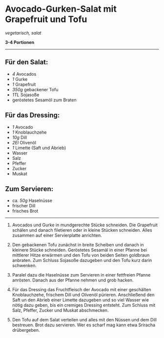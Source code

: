 # Avocado-Gurken-Salat mit Grapefruit und Tofu

*vegetarisch, salat*

**3-4 Portionen**

---

## Für den Salat:
- *4* Avocados
- *1* Gurke
- *1* Grapefruit
- *350g* gebackener Tofu
- *1TL* Sojasoße
- geröstetes Sesamöl zum Braten

## Für das Dressing:
- *1* Avocado
- *1* Knoblauchzehe
- *10g* Dill
- *2El* Olivenöl
- *1* Limette (Saft und Abrieb)
- Wasser
- Salz
- Pfeffer
- Zucker
- Muskat

## Zum Servieren:
- ca. *50g* Haselnüsse
- frischer Dill
- frisches Brot

---

1. Avocados und Gurke in mundgerechte Stücke schneiden. Die Grapefruit schälen und danach filetieren oder in kleine Stücken schneiden. Alles zusammen auf einer Servierplatte anrichten.

2. Den gebackenen Tofu zunächst in breite Scheiben und danach in kleinere Stücke schneiden. Geröstetes Sesamäl in einer Pfanne bei mittlerer Hitze erwärmen und den Tofu von beiden Seiten goldbraun anbraten. Zum Schluss Sojasoße dazugeben und den Tofu kurz darin schwenken.

3. Paralel dazu die Haselnüsse zum Servieren in einer fettfreien Pfanne anrösten. Danach aus der Pfanne nehmen und grob hacken.

4. Für das Dressing das Fruchtfleisch der Avocado mit einer geschälten Knoblauchzehe, frischem Dill und Olivenöl pürieren. Anschließend den Saft un den Abrieb einer Limette dazugeben und so viel Wasser wie nötig dazu geben, bis ein cremiges Dressing entsteht. Zum Schluss mit Salz, Pfeffer, Zucker und Muskat abschmecken.

5. Den Tofu auf dem Salat verteilen und alles mit den Nüssen und dem Dill bestreuen. Brot dazu servieren. Wer es scharf mag kann etwa Sriracha drübergeben.